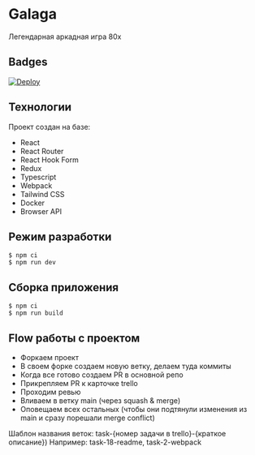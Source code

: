 # Galaga

Легендарная аркадная игра 80х

## Badges
[![Deploy](https://github.com/DVAA-team/galaga/actions/workflows/deploy.yml/badge.svg)](https://github.com/DVAA-team/galaga/actions/workflows/deploy.yml)

## Технологии

Проект создан на базе:

- React
- React Router
- React Hook Form
- Redux
- Typescript
- Webpack
- Tailwind CSS
- Docker
- Browser API

## Режим разработки

```
$ npm ci
$ npm run dev
```

## Сборка приложения

```
$ npm ci
$ npm run build
```

## Flow работы с проектом

- Форкаем проект
- В своем форке создаем новую ветку, делаем туда коммиты
- Когда все готово создаем PR в основной репо
- Прикрепляем PR к карточке trello
- Проходим ревью
- Вливаем в ветку main (через squash & merge)
- Оповещаем всех остальных (чтобы они подтянули изменения из main и сразу порешали merge conflict)

Шаблон названия веток: task-{номер задачи в trello}-{краткое описание})
Например: task-18-readme, task-2-webpack
